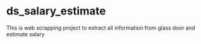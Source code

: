 # ds_salary_estimate
This is web scrapping project to extract all information from glass door and estimate salary

